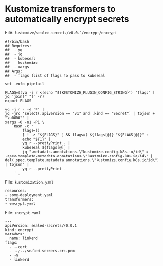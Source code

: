 # Kustomize transformers to automatically encrypt secrets


File: `kustomize/sealed-secrets/v0.0.1/encrypt/encrypt`
```
#!/bin/bash
## Requires:
## 	- yq
##	- jq
##	- kubeseal
##	- kustomize
##	- xargs
## Args:
##	- flags (list of flags to pass to kubeseal

set -eufo pipefail

FLAGS=$(yq -j r <(echo "${KUSTOMIZE_PLUGIN_CONFIG_STRING}") 'flags' | jq 'join(" ")' -r)
export FLAGS

yq -j r - -d '*' |
jq -jrc 'select(.apiVersion == "v1" and .kind == "Secret") | tojson + "\u0000"' |
xargs -0 -n1 -P1 \
	bash -c '
		flags=()
		[ ! -z "${FLAGS}" ] && flags=( ${flags[@]} "${FLAGS[@]}" )
		echo "${1}" |
		yq r --prettyPrint - |
		kubeseal ${flags[@]} |
		jq ".metadata.annotations.\"kustomize.config.k8s.io/id\" = .spec.template.metadata.annotations.\"kustomize.config.k8s.io/id\" | del(.spec.template.metadata.annotations.\"kustomize.config.k8s.io/id\") | tojson" |
		yq r --prettyPrint -
	' _

```

File: `kustomization.yaml`
```
resources:
- some-deployment.yaml
transformers:
- encrypt.yaml
```

File: `encrypt.yaml`
```
---
apiVersion: sealed-secrets/v0.0.1
kind: encrypt
metadata:
  name: linkerd
flags:
  - --cert
  - ../../sealed-secrets.crt.pem
  - -n
  - linkerd
```
